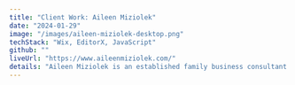 ```yaml
---
title: "Client Work: Aileen Miziolek"
date: "2024-01-29"
image: "/images/aileen-miziolek-desktop.png"
techStack: "Wix, EditorX, JavaScript"
github: ""
liveUrl: "https://www.aileenmiziolek.com/"
details: "Aileen Miziolek is an established family business consultant and wanted to take her digital brand to the next level. I worked with Aileen's brand manager to design & build a responsive, accessible website where Aileen can grow her platform."
---
```


